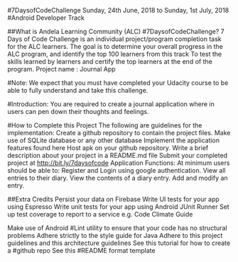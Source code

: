 #7DaysofCodeChallenge
Sunday, 24th June, 2018 to Sunday, 1st July, 2018
#Android Developer Track

##What is Andela Learning Community (ALC) #7DaysofCodeChallenge?
7 Days of Code Challenge is an individual project/program completion task for the ALC learners. The goal is to
determine your overall progress in the ALC program, and identify the top 100 learners from this track
To test the skills learned by learners and certify the top learners at the end of the program.
Project name : Journal App

#Note: 
We expect that you must have completed your Udacity course to be able to fully understand and take this challenge.

#Introduction:
You are required to create a journal application where in users can pen down their thoughts and feelings. 

#How to Complete this Project
 The following are guidelines for the implementation:
Create a github repository to contain the project files. 
Make use of SQLite database or any other database
Implement the application features found here
Host apk on your github repository.
Write  a brief description about your project in a README.md file
Submit your completed project at http://bit.ly/7daysofcode 
Application Functions:
At minimum users should be able to:
Register and Login using google authentication.
View all entries to their diary.
View the contents of a diary entry.
 Add and modify an entry.

##Extra Credits
Persist your data on Firebase
Write UI tests for your app using Espresso 
Write unit tests for your app using Android JUnit Runner
Set up test coverage to report to a service e.g. Code Climate
Guide

Make use of Android #Lint utility to ensure that your code has no structural problems
Adhere strictly to the style guide for Java
Adhere to this project guidelines and this architecture guidelines
See this tutorial for  how to create a #github repo
See this #README format template






